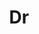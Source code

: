 ---
layout: person
given: Sjors
family: Scheres
department: MRC Laboratory of Molecular Biology
title: Dr
job_title: Group Leader
crsid: shws2
image: /assets/uploads/Scheres_Sjors.png
webpage: https://www2.mrc-lmb.cam.ac.uk/group-leaders/n-to-s/sjors-scheres/
biography: 'Sjors Scheres is a structural biologist who was born and educated in The
  Netherlands, where he obtained his PhD at Utrecht University in 2003. He has been
  a Programme Leader at the Medical Research Council Laboratory of Molecular Biology
  since 2010.


  Sjors made fundamental contributions to three-dimensional structure determination
  of protein complexes by electron cryo-microscopy (cryo-EM). He formulated a Bayesian
  framework for high-resolution reconstruction of cryo-EM images and their classification
  into distinct structural states, and implemented these methods in the RELION software
  package. He used these methods to reach a milestone in cryo-EM structure determination
  of protein complexes: reconstruction to atomic-resolution.


  In collaboration with Michel Goedert, Sjors also applied his methods to solve atomic
  structures of amyloid filaments from the brains of individuals with neurodegenerative
  disease, including tau filaments from Alzheimer''s disease. Surprisingly, although
  different diseases are characterised by amyloid formation of the same protein, specific
  amyloid structures were observed for each disease.'
name: Sjors Scheres
---